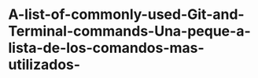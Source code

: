 # A-list-of-commonly-used-Git-and-Terminal-commands-Una-peque-a-lista-de-los-comandos-mas-utilizados-
